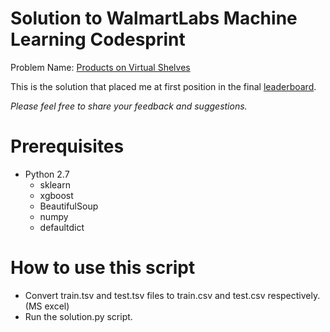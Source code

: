 # Solution to WalmartLabs Machine Learning Codesprint
Problem Name: [Products on Virtual Shelves](https://www.hackerrank.com/contests/walmart-codesprint-ml/challenges/products-shelves-tagging)

This is the solution that placed me at first position in the final [leaderboard](https://www.hackerrank.com/contests/walmart-codesprint-ml/challenges/products-shelves-tagging/leaderboard).

*Please feel free to share your feedback and suggestions.* 

# Prerequisites
- Python 2.7
  - sklearn
  - xgboost
  - BeautifulSoup
  - numpy
  - defaultdict
  
# How to use this script
- Convert train.tsv and test.tsv files to train.csv and test.csv respectively. (MS excel)
- Run the solution.py script.  


  
